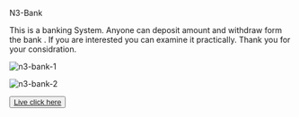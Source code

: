 N3-Bank


This is a banking System. Anyone can deposit amount and withdraw form the bank . If you are interested you can examine it practically. 
Thank you for your considration.

![n3-bank-1](https://github.com/user-attachments/assets/58efd6f5-b4ab-4811-af9e-0bc8cdaded23)

![n3-bank-2](https://github.com/user-attachments/assets/976e1347-fa7b-4e43-a940-6aef90196ff6)


<button> <a href="https://nasir-1310.github.io/N3-Bank/">Live click here</a> </button>
